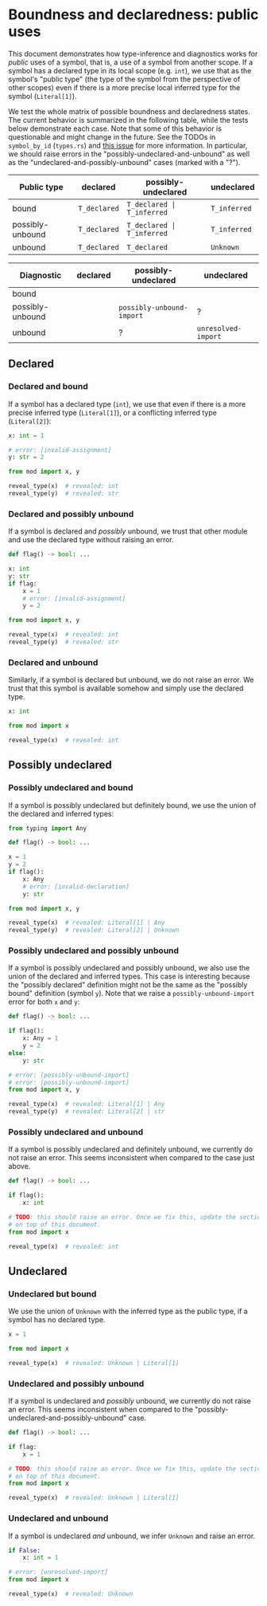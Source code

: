 # Boundness and declaredness: public uses

This document demonstrates how type-inference and diagnostics works for *public* uses of a symbol,
that is, a use of a symbol from another scope. If a symbol has a declared type in its local scope
(e.g. `int`), we use that as the symbol's "public type" (the type of the symbol from the perspective
of other scopes) even if there is a more precise local inferred type for the symbol (`Literal[1]`).

We test the whole matrix of possible boundness and declaredness states. The current behavior is
summarized in the following table, while the tests below demonstrate each case. Note that some of
this behavior is questionable and might change in the future. See the TODOs in `symbol_by_id`
(`types.rs`) and [this issue](https://github.com/astral-sh/ruff/issues/14297) for more information.
In particular, we should raise errors in the "possibly-undeclared-and-unbound" as well as the
"undeclared-and-possibly-unbound" cases (marked with a "?").

| **Public type**  | declared     | possibly-undeclared        | undeclared   |
| ---------------- | ------------ | -------------------------- | ------------ |
| bound            | `T_declared` | `T_declared \| T_inferred` | `T_inferred` |
| possibly-unbound | `T_declared` | `T_declared \| T_inferred` | `T_inferred` |
| unbound          | `T_declared` | `T_declared`               | `Unknown`    |

| **Diagnostic**   | declared | possibly-undeclared       | undeclared          |
| ---------------- | -------- | ------------------------- | ------------------- |
| bound            |          |                           |                     |
| possibly-unbound |          | `possibly-unbound-import` | ?                   |
| unbound          |          | ?                         | `unresolved-import` |

## Declared

### Declared and bound

If a symbol has a declared type (`int`), we use that even if there is a more precise inferred type
(`Literal[1]`), or a conflicting inferred type (`Literal[2]`):

```py path=mod.py
x: int = 1

# error: [invalid-assignment]
y: str = 2
```

```py
from mod import x, y

reveal_type(x)  # revealed: int
reveal_type(y)  # revealed: str
```

### Declared and possibly unbound

If a symbol is declared and *possibly* unbound, we trust that other module and use the declared type
without raising an error.

```py path=mod.py
def flag() -> bool: ...

x: int
y: str
if flag:
    x = 1
    # error: [invalid-assignment]
    y = 2
```

```py
from mod import x, y

reveal_type(x)  # revealed: int
reveal_type(y)  # revealed: str
```

### Declared and unbound

Similarly, if a symbol is declared but unbound, we do not raise an error. We trust that this symbol
is available somehow and simply use the declared type.

```py path=mod.py
x: int
```

```py
from mod import x

reveal_type(x)  # revealed: int
```

## Possibly undeclared

### Possibly undeclared and bound

If a symbol is possibly undeclared but definitely bound, we use the union of the declared and
inferred types:

```py path=mod.py
from typing import Any

def flag() -> bool: ...

x = 1
y = 2
if flag():
    x: Any
    # error: [invalid-declaration]
    y: str
```

```py
from mod import x, y

reveal_type(x)  # revealed: Literal[1] | Any
reveal_type(y)  # revealed: Literal[2] | Unknown
```

### Possibly undeclared and possibly unbound

If a symbol is possibly undeclared and possibly unbound, we also use the union of the declared and
inferred types. This case is interesting because the "possibly declared" definition might not be the
same as the "possibly bound" definition (symbol `y`). Note that we raise a `possibly-unbound-import`
error for both `x` and `y`:

```py path=mod.py
def flag() -> bool: ...

if flag():
    x: Any = 1
    y = 2
else:
    y: str
```

```py
# error: [possibly-unbound-import]
# error: [possibly-unbound-import]
from mod import x, y

reveal_type(x)  # revealed: Literal[1] | Any
reveal_type(y)  # revealed: Literal[2] | str
```

### Possibly undeclared and unbound

If a symbol is possibly undeclared and definitely unbound, we currently do not raise an error. This
seems inconsistent when compared to the case just above.

```py path=mod.py
def flag() -> bool: ...

if flag():
    x: int
```

```py
# TODO: this should raise an error. Once we fix this, update the section description and the table
# on top of this document.
from mod import x

reveal_type(x)  # revealed: int
```

## Undeclared

### Undeclared but bound

We use the union of `Unknown` with the inferred type as the public type, if a symbol has no declared
type.

```py path=mod.py
x = 1
```

```py
from mod import x

reveal_type(x)  # revealed: Unknown | Literal[1]
```

### Undeclared and possibly unbound

If a symbol is undeclared and *possibly* unbound, we currently do not raise an error. This seems
inconsistent when compared to the "possibly-undeclared-and-possibly-unbound" case.

```py path=mod.py
def flag() -> bool: ...

if flag:
    x = 1
```

```py
# TODO: this should raise an error. Once we fix this, update the section description and the table
# on top of this document.
from mod import x

reveal_type(x)  # revealed: Unknown | Literal[1]
```

### Undeclared and unbound

If a symbol is undeclared *and* unbound, we infer `Unknown` and raise an error.

```py path=mod.py
if False:
    x: int = 1
```

```py
# error: [unresolved-import]
from mod import x

reveal_type(x)  # revealed: Unknown
```

